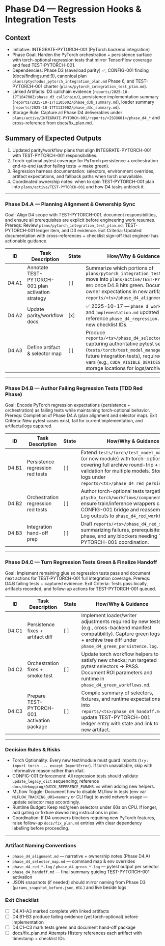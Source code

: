 # Phase D4 — Regression Hooks & Integration Tests

## Context
- Initiative: INTEGRATE-PYTORCH-001 (PyTorch backend integration)
- Phase Goal: Harden the PyTorch orchestration + persistence surface with torch-optional regression tests that mirror TensorFlow coverage and feed TEST-PYTORCH-001.
- Dependencies: Phase D3 (save/load parity) ✅, CONFIG-001 finding (docs/findings.md:9), canonical plan `plans/ptychodus_pytorch_integration_plan.md` Phase 6, and TEST-PYTORCH-001 charter (`plans/pytorch_integration_test_plan.md`).
- Linked Artifacts: D3 callchain evidence (`reports/2025-10-17T104700Z/phase_d3_callchain/`), persistence implementation summary (`reports/2025-10-17T110500Z/phase_d3b_summary.md`), loader summary (`reports/2025-10-17T113200Z/phase_d3c_summary.md`).
- Storage Rule: Capture all Phase D4 deliverables under `plans/active/INTEGRATE-PYTORCH-001/reports/<ISO8601>/phase_d4_*` and cross-reference from docs/fix_plan.md.

## Summary of Expected Outputs
1. Updated parity/workflow plans that align INTEGRATE-PYTORCH-001 with TEST-PYTORCH-001 responsibilities.
2. Torch-optional pytest coverage for PyTorch persistence + orchestration end-to-end (author failing tests → make green).
3. Regression harness documentation: selectors, environment overrides, artifact expectations, and fallback paths when torch unavailable.
4. Coordinated ownership notes: when to spin TEST-PYTORCH-001 plan into `plans/active/TEST-PYTORCH-001` and how D4 tasks unblock it.

---

### Phase D4.A — Planning Alignment & Ownership Sync
Goal: Align D4 scope with TEST-PYTORCH-001, document responsibilities, and ensure all prerequisites are explicit before engineering work resumes.
Prereqs: Review `plans/pytorch_integration_test_plan.md`, TEST-PYTORCH-001 ledger item, and D3 evidence.
Exit Criteria: Updated documentation with cross-references + checklist sign-off that engineer has actionable guidance.

| ID | Task Description | State | How/Why & Guidance |
| --- | --- | --- | --- |
| D4.A1 | Annotate TEST-PYTORCH-001 plan activation strategy | [ ] | Summarize which portions of `plans/pytorch_integration_test_plan.md` move into `plans/active/TEST-PYTORCH-001` once D4.B hits green. Document owner expectations in new artifact `reports/<ts>/phase_d4_alignment.md`. |
| D4.A2 | Update parity/workflow docs | [x] | ✅ 2025-10-17 — `phase_d_workflow.md` and `implementation.md` updated to reference `phase_d4_regression.md` and new checklist IDs. |
| D4.A3 | Define artifact & selector map | [ ] | Produce `reports/<ts>/phase_d4_selector_map.md` capturing authoritative pytest selectors (`tests/torch/test_model_manager.py`, future integration tests), required env vars (e.g., `CUDA_VISIBLE_DEVICES=""`), and storage locations for logs/archives. |

---

### Phase D4.B — Author Failing Regression Tests (TDD Red Phase)
Goal: Encode PyTorch regression expectations (persistence + orchestration) as failing tests while maintaining torch-optional behavior.
Prereqs: Completion of Phase D4.A (plan alignment and selector map).
Exit Criteria: New pytest cases exist, fail for current implementation, and artifacts/logs captured.

| ID | Task Description | State | How/Why & Guidance |
| --- | --- | --- | --- |
| D4.B1 | Persistence regression red tests | [ ] | Extend `tests/torch/test_model_manager.py` (or new module) with torch-optional tests covering full archive round-trip + manifest validation for multiple models. Store failing logs under `reports/<ts>/phase_d4_red_persistence.log`. |
| D4.B2 | Orchestration regression red tests | [ ] | Author torch-optional tests targeting `ptycho_torch/workflows/components.py` to ensure train/inference wrappers call CONFIG-001 bridge and reassemble stub. Log outputs to `phase_d4_red_workflows.log`. |
| D4.B3 | Integration hand-off prep | [ ] | Draft `reports/<ts>/phase_d4_red_summary.md` summarizing failures, prerequisites for green phase, and any blockers needing TEST-PYTORCH-001 coordination. |

---

### Phase D4.C — Turn Regression Tests Green & Finalize Handoff
Goal: Implement remaining glue so regression tests pass and document next actions for TEST-PYTORCH-001 full integration coverage.
Prereqs: D4.B failing tests + captured evidence.
Exit Criteria: Tests pass locally, artifacts recorded, and follow-up actions for TEST-PYTORCH-001 queued.

| ID | Task Description | State | How/Why & Guidance |
| --- | --- | --- | --- |
| D4.C1 | Persistence fixes + artifact diff | [ ] | Implement loader/writer adjustments required by new tests (e.g., cross-backend manifest compatibility). Capture green logs + archive tree diff under `phase_d4_green_persistence.log`. |
| D4.C2 | Orchestration fixes + smoke test | [ ] | Update torch workflow helpers to satisfy new checks; run targeted pytest selectors → PASS. Document ROI parameters and runtime in `phase_d4_green_workflows.md`. |
| D4.C3 | Prepare TEST-PYTORCH-001 activation package | [ ] | Compile summary of selectors, fixtures, and runtime expectations into `reports/<ts>/phase_d4_handoff.md`; update TEST-PYTORCH-001 ledger entry with state and link to new artifact. |

---

### Decision Rules & Risks
- Torch Optionality: Every new test/module must guard imports (`try: import torch ... except ImportError`). If torch unavailable, skip with informative reason rather than xfail.
- CONFIG-001 Enforcement: All regression tests should validate `update_legacy_dict` sequencing; reference `docs/debugging/QUICK_REFERENCE_PARAMS.md` when adding new helpers.
- MLflow Toggle: Document how to disable MLflow in tests (env var `MLFLOW_TRACKING_URI=memory` or CLI flag) to avoid network usage — update selector map accordingly.
- Runtime Budget: Keep red/green selectors under 60s on CPU. If longer, add gating or fixture downsizing instructions in plan.
- Coordination: If D4 uncovers blockers requiring new PyTorch features, raise follow-up `docs/fix_plan.md` entries with clear dependency labelling before proceeding.

---

### Artifact Naming Conventions
- `phase_d4_alignment.md` — narrative + ownership notes (Phase D4.A)
- `phase_d4_selector_map.md` — command map & env overrides
- `phase_d4_red_*.log` / `phase_d4_green_*.log` — pytest output per selector
- `phase_d4_handoff.md` — final summary guiding TEST-PYTORCH-001 activation
- JSON snapshots (if needed) should mirror naming from Phase D3 (`params_snapshot_before.json`, etc.) and live beside logs

### Exit Checklist
- [ ] D4.A1–A3 marked complete with linked artifacts
- [ ] D4.B1–B3 produce failing evidence (yet torch-optional) before implementation
- [ ] D4.C1–C3 mark tests green and document hand-off package
- [ ] docs/fix_plan.md Attempts History references each artifact with timestamp + checklist IDs
